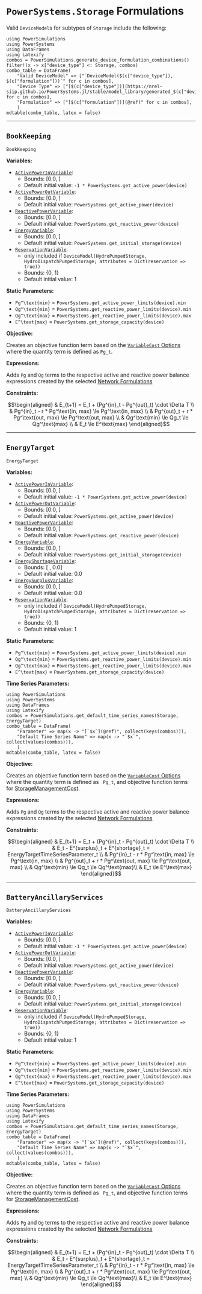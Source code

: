 # `PowerSystems.Storage` Formulations

Valid `DeviceModel`s for subtypes of `Storage` include the following:

```@eval
using PowerSimulations
using PowerSystems
using DataFrames
using Latexify
combos = PowerSimulations.generate_device_formulation_combinations()
filter!(x -> x["device_type"] <: Storage, combos)
combo_table = DataFrame(
    "Valid DeviceModel" => ["`DeviceModel($(c["device_type"]), $(c["formulation"]))`" for c in combos],
    "Device Type" => ["[$(c["device_type"])](https://nrel-siip.github.io/PowerSystems.jl/stable/model_library/generated_$(c["device_type"])/)" for c in combos],
    "Formulation" => ["[$(c["formulation"])](@ref)" for c in combos],
    )
mdtable(combo_table, latex = false)
```

---

## `BookKeeping`

```@docs
BookKeeping
```

**Variables:**

- [`ActivePowerInVariable`](@ref):
  - Bounds: [0.0, ]
  - Default initial value: `-1 * PowerSystems.get_active_power(device)`
- [`ActivePowerOutVariable`](@ref):
  - Bounds: [0.0, ]
  - Default initial value: `PowerSystems.get_active_power(device)`
- [`ReactivePowerVariable`](@ref):
  - Bounds: [0.0, ]
  - Default initial value: `PowerSystems.get_reactive_power(device)`
- [`EnergyVariable`](@ref):
  - Bounds: [0.0, ]
  - Default initial value: `PowerSystems.get_initial_storage(device)`
- [`ReservationVariable`](@ref):
  - only included if `DeviceModel(HydroPumpedStorage, HydroDispatchPumpedStorage; attributes = Dict(reservation => true))`
  - Bounds: {0, 1}
  - Default initial value: 1

**Static Parameters:**

- ``Pg^\text{min}`` = `PowerSystems.get_active_power_limits(device).min`
- ``Qg^\text{min}`` = `PowerSystems.get_reactive_power_limits(device).min`
- ``Qg^\text{max}`` = `PowerSystems.get_reactive_power_limits(device).max`
- ``E^\text{max}`` = `PowerSystems.get_storage_capacity(device)`

**Objective:**

Creates an objective function term based on the [`VariableCost` Options](@ref) where the quantity term is defined as ``Pg_t``.

**Expressions:**

Adds ``Pg`` and ``Qg`` terms to the respective active and reactive power balance expressions created by the selected [Network Formulations](@ref)

**Constraints:**

```math
\begin{aligned}
&  E_{t+1} = E_t + (Pg^{in}_t - Pg^{out}_t) \cdot \Delta T \\
&  Pg^{in}_t - r * Pg^\text{in, max} \le Pg^\text{in, max} \\
&  Pg^{out}_t + r * Pg^\text{out, max} \le Pg^\text{out, max} \\
&  Qg^\text{min} \le Qg_t \le Qg^\text{max} \\
&  E_t \le E^\text{max}
\end{aligned}
```

---

## `EnergyTarget`

```@docs
EnergyTarget
```

**Variables:**

- [`ActivePowerInVariable`](@ref):
  - Bounds: [0.0, ]
  - Default initial value: `-1 * PowerSystems.get_active_power(device)`
- [`ActivePowerOutVariable`](@ref):
  - Bounds: [0.0, ]
  - Default initial value: `PowerSystems.get_active_power(device)`
- [`ReactivePowerVariable`](@ref):
  - Bounds: [0.0, ]
  - Default initial value: `PowerSystems.get_reactive_power(device)`
- [`EnergyVariable`](@ref):
  - Bounds: [0.0, ]
  - Default initial value: `PowerSystems.get_initial_storage(device)`
- [`EnergyShortageVariable`](@ref):
  - Bounds: [ , 0.0]
  - Default initial value: 0.0
- [`EnergySurplusVariable`](@ref):
  - Bounds: [0.0, ]
  - Default initial value: 0.0
- [`ReservationVariable`](@ref):
  - only included if `DeviceModel(HydroPumpedStorage, HydroDispatchPumpedStorage; attributes = Dict(reservation => true))`
  - Bounds: {0, 1}
  - Default initial value: 1

**Static Parameters:**

- ``Pg^\text{min}`` = `PowerSystems.get_active_power_limits(device).min`
- ``Qg^\text{min}`` = `PowerSystems.get_reactive_power_limits(device).min`
- ``Qg^\text{max}`` = `PowerSystems.get_reactive_power_limits(device).max`
- ``E^\text{max}`` = `PowerSystems.get_storage_capacity(device)`

**Time Series Parameters:**

```@eval
using PowerSimulations
using PowerSystems
using DataFrames
using Latexify
combos = PowerSimulations.get_default_time_series_names(Storage, EnergyTarget)
combo_table = DataFrame(
    "Parameter" => map(x -> "[`$x`](@ref)", collect(keys(combos))),
    "Default Time Series Name" => map(x -> "`$x`", collect(values(combos))),
    )
mdtable(combo_table, latex = false)
```

**Objective:**

Creates an objective function term based on the [`VariableCost` Options](@ref) where the quantity term is defined as `` Pg_t``,
and objective function terms for [StorageManagementCost](@ref).

**Expressions:**

Adds ``Pg`` and ``Qg`` terms to the respective active and reactive power balance expressions created by the selected [Network Formulations](@ref)

**Constraints:**

```math
\begin{aligned}
&  E_{t+1} = E_t + (Pg^{in}_t - Pg^{out}_t) \cdot \Delta T \\
&  E_t - E^{surplus}_t + E^{shortage}_t = EnergyTargetTimeSeriesParameter_t \\
&  Pg^{in}_t - r * Pg^\text{in, max} \le Pg^\text{in, max} \\
&  Pg^{out}_t + r * Pg^\text{out, max} \le Pg^\text{out, max} \\
&  Qg^\text{min} \le Qg_t \le Qg^\text{max}\\
&  E_t \le E^\text{max}
\end{aligned}
```

---

## `BatteryAncillaryServices`

```@docs
BatteryAncillaryServices
```

**Variables:**

- [`ActivePowerInVariable`](@ref):
  - Bounds: [0.0, ]
  - Default initial value: `-1 * PowerSystems.get_active_power(device)`
- [`ActivePowerOutVariable`](@ref):
  - Bounds: [0.0, ]
  - Default initial value: `PowerSystems.get_active_power(device)`
- [`ReactivePowerVariable`](@ref):
  - Bounds: [0.0, ]
  - Default initial value: `PowerSystems.get_reactive_power(device)`
- [`EnergyVariable`](@ref):
  - Bounds: [0.0, ]
  - Default initial value: `PowerSystems.get_initial_storage(device)`
- [`ReservationVariable`](@ref):
  - only included if `DeviceModel(HydroPumpedStorage, HydroDispatchPumpedStorage; attributes = Dict(reservation => true))`
  - Bounds: {0, 1}
  - Default initial value: 1

**Static Parameters:**

- ``Pg^\text{min}`` = `PowerSystems.get_active_power_limits(device).min`
- ``Qg^\text{min}`` = `PowerSystems.get_reactive_power_limits(device).min`
- ``Qg^\text{max}`` = `PowerSystems.get_reactive_power_limits(device).max`
- ``E^\text{max}`` = `PowerSystems.get_storage_capacity(device)`

**Time Series Parameters:**

```@eval
using PowerSimulations
using PowerSystems
using DataFrames
using Latexify
combos = PowerSimulations.get_default_time_series_names(Storage, EnergyTarget)
combo_table = DataFrame(
    "Parameter" => map(x -> "[`$x`](@ref)", collect(keys(combos))),
    "Default Time Series Name" => map(x -> "`$x`", collect(values(combos))),
    )
mdtable(combo_table, latex = false)
```

**Objective:**

Creates an objective function term based on the [`VariableCost` Options](@ref) where the quantity term is defined as `` Pg_t``,
and objective function terms for [StorageManagementCost](@ref).

**Expressions:**

Adds ``Pg`` and ``Qg`` terms to the respective active and reactive power balance expressions created by the selected [Network Formulations](@ref)

**Constraints:**

```math
\begin{aligned}
&  E_{t+1} = E_t + (Pg^{in}_t - Pg^{out}_t) \cdot \Delta T \\
&  E_t - E^{surplus}_t + E^{shortage}_t = EnergyTargetTimeSeriesParameter_t \\
&  Pg^{in}_t - r * Pg^\text{in, max} \le Pg^\text{in, max} \\
&  Pg^{out}_t + r * Pg^\text{out, max} \le Pg^\text{out, max} \\
&  Qg^\text{min} \le Qg_t \le Qg^\text{max}\\
&  E_t \le E^\text{max}
\end{aligned}
```
